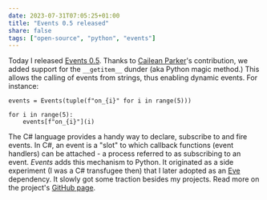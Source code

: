 ```yaml
---
date: 2023-07-31T07:05:25+01:00
title: "Events 0.5 released"
share: false
tags: ["open-source", "python", "events"]
---
```

Today I released [Events 0.5](https://pypi.org/project/Events/0.5/). Thanks to [Cailean
Parker](https://github.com/CaileanMParker)'s contribution, we added support for the `__getitem__` dunder (aka Python
magic method.) This allows the calling of events from strings, thus enabling dynamic events. For instance:

```
events = Events(tuple(f"on_{i}" for i in range(5)))

for i in range(5):
    events[f"on_{i}"](i)
```

The C# language provides a handy way to declare, subscribe to and fire events. In C#, an event is a "slot" to which
callback functions (event handlers) can be attached - a process referred to as subscribing to an event. *Events* adds
this mechanism to Python. It originated as a side experiment (I was a C# transfugee then) that I later adopted as an
[Eve](https://github.com/pyeve/eve) dependency. It slowly got some traction besides my projects. Read more on the project's [GitHub
page](https://github.com/pyeve/events).

